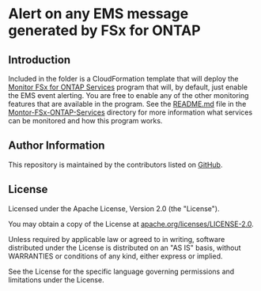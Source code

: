 # Alert on any EMS message generated by FSx for ONTAP

## Introduction
Included in the folder is a CloudFormation template that will deploy the
[Monitor FSx for ONTAP Services](https://github.com/NetApp/FSx-ONTAP-monitoring/tree/main/Monitor-FSx-ONTAP-Servies)
program that will, by default, just enable the EMS event alerting. You are free
to enable any of the other monitoring features that are available in the program. See the
[README.md](https://github.com/NetApp/FSx-ONTAP-monitoring/tree/main/Monitor-FSx-ONTAP-Servies/README.md)
file in the [Montor-FSx-ONTAP-Services](https://github.com/NetApp/FSx-ONTAP-monitoring/tree/main/Monitor-FSx-ONTAP-Servies)
directory for more information what services can be monitored and how this program works.

## Author Information

This repository is maintained by the contributors listed on [GitHub](https://github.com/NetApp/FSx-ONTAP-monitoring/graphs/contributors).

## License

Licensed under the Apache License, Version 2.0 (the "License").

You may obtain a copy of the License at [apache.org/licenses/LICENSE-2.0](http://www.apache.org/licenses/LICENSE-2.0).

Unless required by applicable law or agreed to in writing, software distributed under the License is distributed on an "AS IS" basis, without WARRANTIES or conditions of any kind, either express or implied.

See the License for the specific language governing permissions and limitations under the License.
